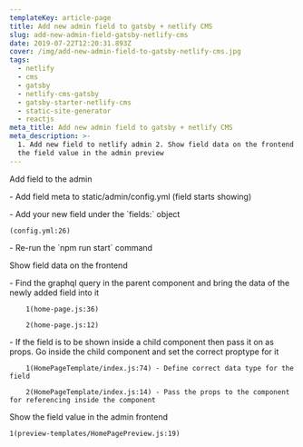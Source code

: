 ```yaml
---
templateKey: article-page
title: Add new admin field to gatsby + netlify CMS
slug: add-new-admin-field-gatsby-netlify-cms
date: 2019-07-22T12:20:31.893Z
cover: /img/add-new-admin-field-to-gatsby-netlify-cms.jpg
tags:
  - netlify
  - cms
  - gatsby
  - netlify-cms-gatsby
  - gatsby-starter-netlify-cms
  - static-site-generator
  - reactjs
meta_title: Add new admin field to gatsby + netlify CMS
meta_description: >-
  1. Add new field to netlify admin 2. Show field data on the frontend 3. Show
  the field value in the admin preview
---
```

Add field to the admin

\- Add field meta to static/admin/config.yml (field starts showing)

\- Add your new field under the \`fields:\` object

	(config.yml:26)

\- Re-run the \`npm run start\` command



Show field data on the frontend

\- Find the graphql query in the parent component and bring the data of the newly added field into it

		1(home-page.js:36)

		2(home-page.js:12)



\- If the field is to be shown inside a child component then pass it on as props. Go inside the child component and set the correct proptype for it

		1(HomePageTemplate/index.js:74) - Define correct data type for the field

		2(HomePageTemplate/index.js:14)	- Pass the props to the component for referencing inside the component





Show the field value in the admin frontend

	1(preview-templates/HomePagePreview.js:19)
